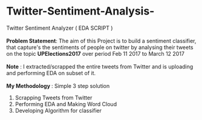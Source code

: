 # Twitter-Sentiment-Analysis-
Twitter Sentiment Analyzer ( EDA SCRIPT ) </br></br>
<b>Problem Statement</b>: The aim of this Project is to build a sentiment classifier, that capture's the sentiments of people on twitter by analysing their tweets on the topic <b>UPElections2017</b> over period Feb 11 2017 to March 12 2017</br></br>
<b>Note</b> : I extracted/scrapped the entire tweets from Twitter and is uploading and performing EDA on subset of it.</br></br>
<b>My Methodology </b>: Simple 3 step solution</br> 
1. Scrapping Tweets from Twitter</br>
2. Performing EDA and Making Word Cloud </br>
3. Developing Algorithm for classifier 

